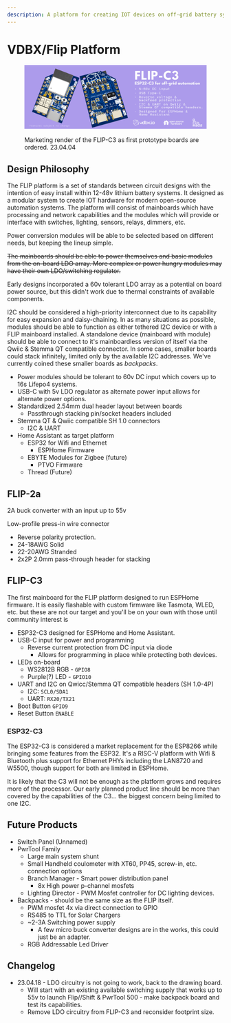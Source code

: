 ```yaml
---
description: A platform for creating IOT devices on off-grid battery systems.
---
```


# VDBX/Flip Platform

<figure><img src="../.gitbook/assets/flip-c3-render-mktg-prelaunch-v090.jpg" alt=""><figcaption><p>Marketing render of the FLIP-C3 as first prototype boards are ordered. 23.04.04</p></figcaption></figure>

## Design Philosophy

The FLIP platform is a set of standards between circuit designs with the intention of easy install within 12-48v lithium battery systems. It designed as a modular system to create IOT hardware for modern open-source automation systems. The platform will consist of mainboards which have processing and network capabilities and the modules which will provide or interface with switches, lighting, sensors, relays, dimmers, etc.&#x20;

Power conversion modules will be able to be selected based on different needs, but keeping the lineup simple.

~~The mainboards should be able to power themselves and basic modules from the on-board LDO array. More complex or power hungry modules may have their own LDO/switching regulator.~~&#x20;

Early designs incorporated a 60v tolerant LDO array as a potential on board power source, but this didn't work due to thermal constraints of available components.&#x20;

I2C should be considered a high-priority interconnect due to its capability for easy expansion and daisy-chaining. In as many situations as possible, modules should be able to function as either tethered I2C device or with a FLIP mainboard installed. A standalone device (mainboard with module) should be able to connect to it's mainboardless version of itself via the Qwiic & Stemma QT compatible connector. In some cases, smaller boards could stack infinitely, limited only by the available I2C addresses. We've currently coined these smaller boards as _backpacks_.

* Power modules should be tolerant to 60v DC input which covers up to 16s Lifepo4 systems.
* USB-C with 5v LDO regulator as alternate power input allows for alternate power options.
* Standardized 2.54mm dual header layout between boards
  * Passthrough stacking pin/socket headers included
* Stemma QT & Qwiic compatible SH 1.0 connectors
  * I2C & UART
* Home Assistant as target platform
  * ESP32 for Wifi and Ethernet
    * ESPHome Firmware
  * EBYTE Modules for Zigbee (future)
    * PTVO Firmware
  * Thread (Future)

## FLIP-2a

2A buck converter with an input up to 55v&#x20;

Low-profile press-in wire connector

* Reverse polarity protection.
* 24-18AWG Solid
* 22-20AWG Stranded
* 2x2P 2.0mm pass-through header for stacking

## FLIP-C3

The first mainboard for the FLIP platform designed to run ESPHome firmware. It is easily flashable with custom firmware like Tasmota, WLED, etc. but these are not our target and you'll be on your own with those until community interest is&#x20;

* ESP32-C3 designed for ESPHome and Home Assistant.
* USB-C input for power and programming
  * Reverse current protection from DC input via diode
    * Allows for programming in place while protecting both devices.
* LEDs on-board
  * WS2812B RGB - `GPIO8`
  * Purple(?) LED - `GPIO10`
* UART and I2C on Qwicc/Stemma QT compatible headers (SH 1.0-4P)
  * I2C:  `SCL0/SDA1`
  * UART:  `RX20/TX21`
* Boot Button `GPIO9`
* Reset Button `ENABLE`

### ESP32-C3

The ESP32-C3 is considered a market replacement for the ESP8266 while bringing some features from the ESP32. It's a RISC-V platform with Wifi & Bluetooth plus support for Ethernet PHYs including the LAN8720 and W5500, though support for both are limited in ESPHome.

It is likely that the C3 will not be enough as the platform grows and requires more of the processor. Our early planned product line should be more than covered by the capabilities of the C3... the biggest concern being limited to one I2C.

## Future Products

* Switch Panel (Unnamed)
* PwrTool Family
  * Large main system shunt
  * Small Handheld coulometer with XT60, PP45, screw-in, etc. connection options
  * Branch Manager - Smart power distribution panel&#x20;
    * 8x High power p-channel mosfets
  * Lighting Director - PWM Mosfet controller for DC lighting devices.
* Backpacks - should be the same size as the FLIP itself.
  * PWM mosfet 4x via direct connection to GPIO
  * RS485 to TTL for Solar Chargers
  * \~2-3A Switching power supply
    * A few micro buck converter designs are in the works, this could just be an adapter.
  * RGB Addressable Led Driver

## Changelog

* 23.04.18 - LDO circuitry is not going to work, back to the drawing board.&#x20;
  * Will start with an existing available switching supply that works up to 55v to launch Flip//Shift & PwrTool 500 - make backpack board and test its capabilities.
  * Remove LDO circuitry from FLIP-C3 and reconsider footprint size.

